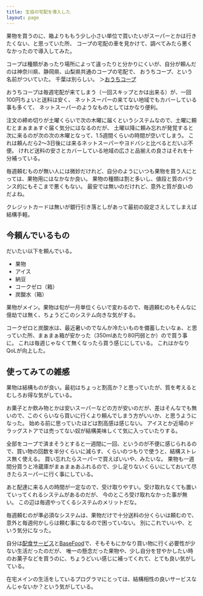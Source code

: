 ```yaml
---
title: 生協の宅配を導入した
layout: page
---
```

果物を買うのに、箱よりももう少し小さい単位で買いたいがスーパーとかは行きたくない、と思っていた所、
コープの宅配の車を見かけて、調べてみたら悪くなかったので導入してみた。

コープは種類があったり場所によって違ったりと分かりにくいが、自分が頼んだのは神奈川県、静岡県、山梨県共通のコープの宅配で、
おうちコープ、という名前がついていた。
千葉は別らしい。
＞[おうちコープ](https://karino2.github.io/RandomThoughts/おうちコープ)

おうちコープは毎週宅配が来てしまう（一回スキップとかは出来る）が、一回100円ちょいと送料は安く、
ネットスーパーの来てない地域でもカバーしている事も多くて、
ネットスーパーのようなものとしてはかなり便利。

注文の締め切りが土曜くらいで次の木曜に届くというシステムなので、土曜に頼むとまぁまぁすぐ届く気分にはなるのだが、
土曜以降に頼み忘れが発覚すると次に来るのが次の次の木曜となって、1.5週間くらいの時間が空いてしまう。
これは頼んだら2〜3日後には来るネットスーパーやヨドバシと比べるとだいぶ不便。
けれど送料の安さとカバーしている地域の広さと品揃えの良さはそれを十分補っている。

毎週頼むものが無い人には微妙だけれど、自分のようにいつも果物を買う人にとっては、果物用にはなかなか良い。
果物の種類は割と多いし、値段と質のバランス的にもそこまで悪くもない。
最安では無いのだけれど、意外と質が良いのだよね。

クレジットカードは無いが銀行引き落としがあって最初の設定さえしてしまえば結構手軽。

## 今頼んでいるもの

だいたい以下を頼んでいる。

- 果物
- アイス
- 納豆
- コークゼロ（箱）
- 炭酸水（箱）

果物がメイン。果物は旬が一月単位くらいで変わるので、毎週頼むのもそんなに億劫では無く、ちょうどこのシステム向きな気がする。

コークゼロと炭酸水は、最近暑いのでなんか冷たいものを備蓄したいなぁ、と思っていた所、まぁまぁ箱が安かった（350mlあたり80円弱とか）ので買う事に。
これは毎週じゃなくて無くなったら買う感じにしている。
これはかなりQoLが向上した。

## 使ってみての雑感

果物は結構ものが良い。最初はちょっと割高か？と思っていたが、質を考えるとむしろお得な気がしている。

お菓子とか飲み物とかは安いスーパーなどの方が安いのだが、差はそんなでも無いので、このくらいなら買いに行くより頼んでしまう方がいいか、と思うようになった。
始める前に思っていたほどは割高感は感じない。
アイスとか近場のドラッグストアでは売ってない奴が結構美味しくて気に入っていたりする。

全部をコープで済まそうとすると一週間に一回、というのが不便に感じられるので、買い物の回数を半分くらいに減らす、くらいのつもりで使うと、結構ストレス無く使える。
買い忘れたらスーパーで買えばいいや、みたいな。
果物も一週間分買うと冷蔵庫がまぁまぁあふれるので、少し足りないくらいにしておいて尽きたらスーパーに行く事にしている。

あと配達に来る人の時間が一定なので、受け取りやすい。受け取れなくても置いていってくれるシステムがあるのだが、
今のところ受け取れなかった事が無い。
この辺は毎週やってくるシステムのメリットだな。

毎週頼むのが準必須なシステムは、果物だけで十分送料の分くらいは頼むので、意外と毎週何かしらは頼む事になるので困っていない。
別にこれでいいや、という気分になった。

自分は[配食サービス](https://karino2.github.io/RandomThoughts/配食サービス)と[BaseFood](https://karino2.github.io/RandomThoughts/BaseFood)で、そもそもにかなり買い物に行く必要性が少ない生活だったのだが、
唯一の懸念だった果物や、少し自分を甘やかしたい時のお菓子などを買うのに、ちょうどいい感じに補ってくれて、とても良い気がしている。

在宅メインの生活をしているプログラマにとっては、結構相性の良いサービスなんじゃないか？という気がしている。